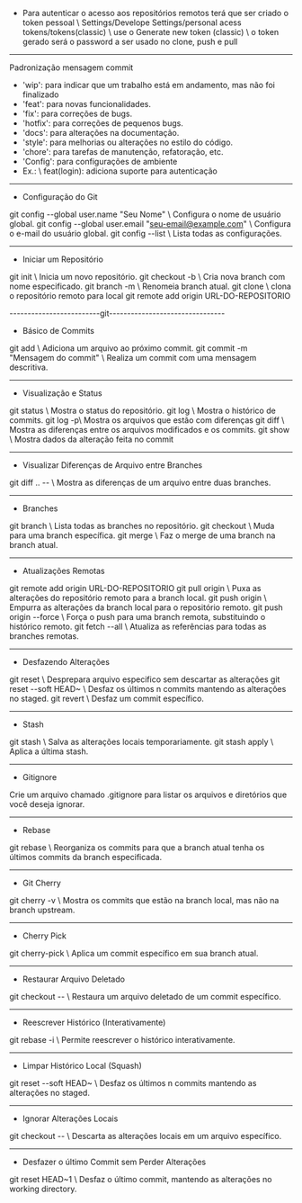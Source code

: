 - Para autenticar o acesso aos repositórios remotos terá que ser criado o token pessoal
\\ Settings/Develope Settings/personal acess tokens/tokens(classic)
\\ use o Generate new token (classic)
\\ o token gerado será o password a ser usado no clone, push e pull

------------------------------------------------------------
Padronização mensagem commit 
- 'wip': para indicar que um trabalho está em andamento, mas não foi finalizado
- 'feat': para novas funcionalidades.
- 'fix': para correções de bugs.
- 'hotfix': para correções de pequenos bugs.
- 'docs': para alterações na documentação.
- 'style': para melhorias ou alterações no estilo do código.
- 'chore': para tarefas de manutenção, refatoração, etc.
- 'Config': para configurações de ambiente 
- Ex.: \\ feat(login): adiciona suporte para autenticação

------------------------------------------------------------
- Configuração do Git

git config --global user.name "Seu Nome" \\ Configura o nome de usuário global.
git config --global user.email "seu-email@example.com" \\ Configura o e-mail do usuário global.
git config --list \\ Lista todas as configurações.

------------------------------------------------------------
- Iniciar um Repositório

git init \\ Inicia um novo repositório.
git checkout -b <nome-da-branch> \\ Cria nova branch com nome especificado.
git branch -m <novo-nome> \\ Renomeia branch atual.
git clone <link-do-repositorio> \\ clona o repositório remoto para local
git remote add origin URL-DO-REPOSITORIO

-------------------------git--------------------------------
- Básico de Commits

git add <arquivo> \\ Adiciona um arquivo ao próximo commit.
git commit -m "Mensagem do commit" \\ Realiza um commit com uma mensagem descritiva.

------------------------------------------------------------
- Visualização e Status

git status \\ Mostra o status do repositório.
git log \\ Mostra o histórico de commits.
git log -p\\ Mostra os arquivos que estão com diferenças
git diff \\ Mostra as diferenças entre os arquivos modificados e os commits.
git show <hash-do-commit>\\ Mostra dados da alteração feita no commit

------------------------------------------------------------
- Visualizar Diferenças de Arquivo entre Branches 

git diff <branch-origem>..<branch-destino> -- <arquivo> \\ Mostra as diferenças de um arquivo entre duas branches.

------------------------------------------------------------
- Branches 

git branch \\ Lista todas as branches no repositório.
git checkout <nome-da-branch> \\ Muda para uma branch específica.
git merge <nome-da-branch> \\ Faz o merge de uma branch na branch atual.

------------------------------------------------------------
- Atualizações Remotas

git remote add origin URL-DO-REPOSITORIO
git pull origin <branch> \\ Puxa as alterações do repositório remoto para a branch local.
git push origin <branch> \\ Empurra as alterações da branch local para o repositório remoto.
git push origin <branch> --force \\ Força o push para uma branch remota, substituindo o histórico remoto.
git fetch --all \\ Atualiza as referências para todas as branches remotas.

------------------------------------------------------------
- Desfazendo Alterações

git reset <nome-arquivo> \\ Desprepara arquivo especifico sem descartar as alterações
git reset --soft HEAD~<n> \\ Desfaz os últimos n commits mantendo as alterações no staged.
git revert <hash-do-commit> \\ Desfaz um commit específico.

------------------------------------------------------------
- Stash

git stash \\ Salva as alterações locais temporariamente.
git stash apply \\ Aplica a última stash.

------------------------------------------------------------
- Gitignore 

Crie um arquivo chamado .gitignore para listar os arquivos e diretórios que você deseja ignorar.

------------------------------------------------------------
- Rebase

git rebase <branch> \\ Reorganiza os commits para que a branch atual tenha os últimos commits da branch especificada.

------------------------------------------------------------
- Git Cherry 

git cherry -v <upstream-branch> \\ Mostra os commits que estão na branch local, mas não na branch upstream.

------------------------------------------------------------
- Cherry Pick 

git cherry-pick <hash-do-commit> \\ Aplica um commit específico em sua branch atual.

------------------------------------------------------------
- Restaurar Arquivo Deletado

git checkout <hash-do-commit> -- <caminho-do-arquivo> \\ Restaura um arquivo deletado de um commit específico.

------------------------------------------------------------
- Reescrever Histórico (Interativamente) 

git rebase -i <commit> \\ Permite reescrever o histórico interativamente.

------------------------------------------------------------
- Limpar Histórico Local (Squash)

git reset --soft HEAD~<n> \\ Desfaz os últimos n commits mantendo as alterações no staged.

------------------------------------------------------------
- Ignorar Alterações Locais

git checkout -- <arquivo> \\ Descarta as alterações locais em um arquivo específico.

------------------------------------------------------------
- Desfazer o último Commit sem Perder Alterações 

git reset HEAD~1 \\ Desfaz o último commit, mantendo as alterações no working directory.